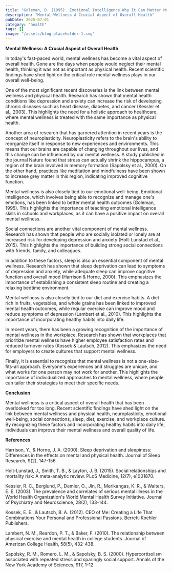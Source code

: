```yaml
---
title: "Goleman, D. (1995). Emotional Intelligence Why It Can Matter More Than IQ. Bantam Books."
description: "Mental Wellness A Crucial Aspect of Overall Health"
pubDate: 2025-07-01
category: "health"
tags: []
image: "/assets/blog-placeholder-1.svg"
---
```


**Mental Wellness: A Crucial Aspect of Overall Health**

In today's fast-paced world, mental wellness has become a vital aspect of overall health. Gone are the days when people would neglect their mental health, thinking it was not as important as physical health. Recent scientific findings have shed light on the critical role mental wellness plays in our overall well-being.

One of the most significant recent discoveries is the link between mental wellness and physical health. Research has shown that mental health conditions like depression and anxiety can increase the risk of developing chronic diseases such as heart disease, diabetes, and cancer (Kessler et al., 2003). This highlights the need for a holistic approach to healthcare, where mental wellness is treated with the same importance as physical health.

Another area of research that has garnered attention in recent years is the concept of neuroplasticity. Neuroplasticity refers to the brain's ability to reorganize itself in response to new experiences and environments. This means that our brains are capable of changing throughout our lives, and this change can be influenced by our mental wellness. A study published in the journal Nature found that stress can actually shrink the hippocampus, a region of the brain involved in memory formation (Sapolsky et al., 2000). On the other hand, practices like meditation and mindfulness have been shown to increase grey matter in this region, indicating improved cognitive function.

Mental wellness is also closely tied to our emotional well-being. Emotional intelligence, which involves being able to recognize and manage one's emotions, has been linked to better mental health outcomes (Goleman, 1995). This highlights the importance of teaching emotional intelligence skills in schools and workplaces, as it can have a positive impact on overall mental wellness.

Social connections are another vital component of mental wellness. Research has shown that people who are socially isolated or lonely are at increased risk for developing depression and anxiety (Holt-Lunstad et al., 2015). This highlights the importance of building strong social connections with friends, family, and colleagues.

In addition to these factors, sleep is also an essential component of mental wellness. Research has shown that sleep deprivation can lead to symptoms of depression and anxiety, while adequate sleep can improve cognitive function and overall mood (Harrison & Horne, 2000). This emphasizes the importance of establishing a consistent sleep routine and creating a relaxing bedtime environment.

Mental wellness is also closely tied to our diet and exercise habits. A diet rich in fruits, vegetables, and whole grains has been linked to improved mental health outcomes, while regular exercise can improve mood and reduce symptoms of depression (Lambert et al., 2010). This highlights the importance of incorporating healthy habits into daily life.

In recent years, there has been a growing recognition of the importance of mental wellness in the workplace. Research has shown that workplaces that prioritize mental wellness have higher employee satisfaction rates and reduced turnover rates (Kossek & Lautsch, 2012). This emphasizes the need for employers to create cultures that support mental wellness.

Finally, it is essential to recognize that mental wellness is not a one-size-fits-all approach. Everyone's experiences and struggles are unique, and what works for one person may not work for another. This highlights the importance of individualized approaches to mental wellness, where people can tailor their strategies to meet their specific needs.

**Conclusion**

Mental wellness is a critical aspect of overall health that has been overlooked for too long. Recent scientific findings have shed light on the link between mental wellness and physical health, neuroplasticity, emotional well-being, social connections, sleep, diet, exercise, and workplace culture. By recognizing these factors and incorporating healthy habits into daily life, individuals can improve their mental wellness and overall quality of life.

**References**

Harrison, Y., & Horne, J. A. (2000). Sleep deprivation and sleepiness: Differences in the effects on mental and physical health. Journal of Sleep Research, 9(2), 147-156.

Holt-Lunstad, J., Smith, T. B., & Layton, J. B. (2015). Social relationships and mortality risk: A meta-analytic review. PLoS Medicine, 12(7), e1001870.

Kessler, R. C., Berglund, P., Demler, O., Jin, R., Merikangas, K. R., & Walters, E. E. (2003). The prevalence and correlates of serious mental illness in the World Health Organization's World Mental Health Survey Initiative. Journal of Psychiatry and Neuroscience, 28(2), 133-144.

Kossek, E. E., & Lautsch, B. A. (2012). CEO of Me: Creating a Life That Combinations Your Personal and Professional Passions. Berrett-Koehler Publishers.

Lambert, N. M., Reardon, P. T., & Baker, F. (2010). The relationship between physical exercise and mental health in college students. Journal of American College Health, 58(5), 432-438.

Sapolsky, R. M., Romero, L. M., & Sapolsky, B. S. (2000). Hypercortisolism associated with repeated stress and sparingly social support. Annals of the New York Academy of Sciences, 917, 1-12.